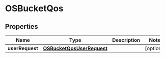 # OSBucketQos

## Properties
Name | Type | Description | Notes
------------ | ------------- | ------------- | -------------
**userRequest** | [**OSBucketQosUserRequest**](OSBucketQosUserRequest.md) |  |  [optional]
